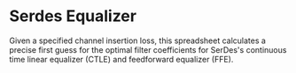 # Serdes Equalizer
Given a specified channel insertion loss, this spreadsheet calculates a precise first guess for the optimal filter coefficients for SerDes's continuous time linear equalizer (CTLE) and feedforward equalizer (FFE).
